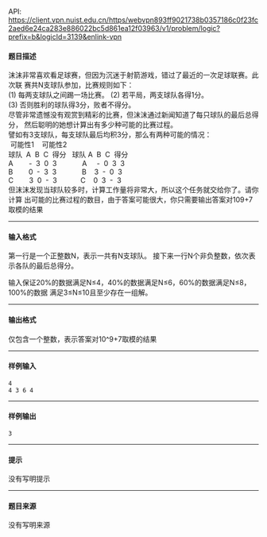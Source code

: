 API: https://client.vpn.nuist.edu.cn/https/webvpn893ff9021738b0357186c0f23fc2aed6e24ca283e886022bc5d861ea12f03963/v1/problem/logic?prefix=b&logicId=3139&enlink-vpn

#### 题目描述

沫沫非常喜欢看足球赛，但因为沉迷于射箭游戏，错过了最近的一次足球联赛。此次联 赛共N支球队参加，比赛规则如下：  
(1) 每两支球队之间踢一场比赛。 (2) 若平局，两支球队各得1分。  
(3) 否则胜利的球队得3分，败者不得分。  
尽管非常遗憾没有观赏到精彩的比赛，但沫沫通过新闻知道了每只球队的最后总得分， 然后聪明的她想计算出有多少种可能的比赛过程。  
譬如有3支球队，每支球队最后均积3分，那么有两种可能的情况：  
 可能性1    可能性2  
球队  A  B  C  得分   球队 A  B  C  得分  
A        -  3  0  3             A     -  0  3  3  
B        0  -  3  3             B    3  -  0  3  
C        3  0  -  3            C    0  3  -  3  
但沫沫发现当球队较多时，计算工作量将非常大，所以这个任务就交给你了。请你计算 出可能的比赛过程的数目，由于答案可能很大，你只需要输出答案对109+7取模的结果

---

#### 输入格式

第一行是一个正整数N，表示一共有N支球队。  接下来一行N个非负整数，依次表示各队的最后总得分。

输入保证20%的数据满足N≤4，40%的数据满足N≤6，60%的数据满足N≤8，100%的数据  满足3≤N≤10且至少存在一组解。

---

#### 输出格式

仅包含一个整数，表示答案对10^9+7取模的结果

---

#### 样例输入
```
4
4 3 6 4 
```

---

#### 样例输出
```
3
```

---

#### 提示

没有写明提示

---

#### 题目来源

没有写明来源